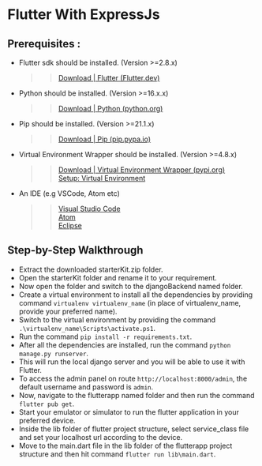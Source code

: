 # Flutter With ExpressJs

## Prerequisites :

- Flutter sdk should be installed. (Version >=2.8.x)
  > > [Download | Flutter (Flutter.dev)](https://docs.flutter.dev/get-started/install)
- Python should be installed. (Version >=16.x.x)
  > > [Download | Python (python.org)](https://www.python.org/downloads/)
- Pip should be installed. (Version >=21.1.x)
  > > [Download | Pip (pip.pypa.io)](https://pip.pypa.io/en/stable/installation/)
- Virtual Environment Wrapper should be installed. (Version >=4.8.x)

  > > [Download | Virtual Environment Wrapper (pypi.org)](https://pypi.org/project/virtualenvwrapper/)\
  > > [Setup: Virtual Environment](https://stackoverflow.com/questions/2615968/installing-virtualenvwrapper-on-windows#:~:text=Navigate%20to%20the%20folder%20%22virtualenvwrapper,Env%20Wrapper%20for%20Powershell%20activated%22)

- An IDE (e.g VSCode, Atom etc)
  > > [Visual Studio Code](https://code.visualstudio.com/)\
  > > [Atom](https://atom.io/)\
  > > [Eclipse](https://www.eclipse.org/downloads/)

## Step-by-Step Walkthrough

- Extract the downloaded starterKit.zip folder.
- Open the starterKit folder and rename it to your requirement.
- Now open the folder and switch to the djangoBackend named folder.
- Create a virtual environment to install all the dependencies by providing command `virtualenv virtualenv_name` (in place of virtualenv_name, provide your preferred name).
- Switch to the virtual environment by providing the command `.\virtualenv_name\Scripts\activate.ps1`.
- Run the command `pip install -r requirements.txt`.
- After all the dependencies are installed, run the command `python manage.py runserver`.
- This will run the local django server and you will be able to use it with Flutter.
- To access the admin panel on route ` http://localhost:8000/admin `, the default username and password is `admin`.
- Now, navigate to the flutterapp named folder and then run the command `flutter pub get`.
- Start your emulator or simulator to run the flutter application in your preferred device.
- Inside the lib folder of flutter project structure, select service_class file and set your localhost url according to the device.
- Move to the main.dart file in the lib folder of the flutterapp project structure and then hit command `flutter run lib\main.dart`.
